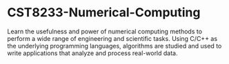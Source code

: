 # CST8233-Numerical-Computing

Learn the usefulness and power of numerical computing methods to perform a wide range of engineering and
scientific tasks. Using C/C++ as the underlying programming languages, algorithms are studied and used to write
applications that analyze and process real-world data. 
